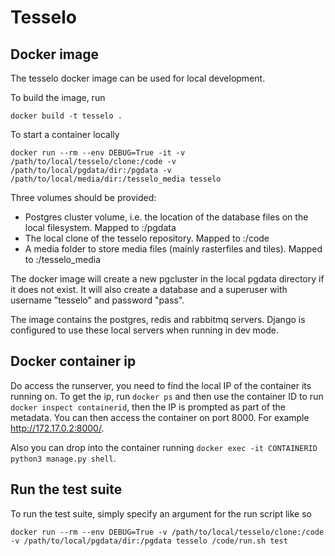 Tesselo
=======

Docker image
------------

The tesselo docker image can be used for local development. 

To build the image, run

    docker build -t tesselo .

To start a container locally

    docker run --rm --env DEBUG=True -it -v /path/to/local/tesselo/clone:/code -v /path/to/local/pgdata/dir:/pgdata -v /path/to/local/media/dir:/tesselo_media tesselo

Three volumes should be provided:

* Postgres cluster volume, i.e. the location of the database files on the local filesystem. Mapped to :/pgdata
* The local clone of the tesselo repository. Mapped to :/code
* A media folder to store media files (mainly rasterfiles and tiles). Mapped to :/tesselo_media

The docker image will create a new pgcluster in the local pgdata directory if
it does not exist. It will also create a database and a superuser with
username "tesselo" and password "pass".

The image contains the postgres, redis and rabbitmq servers. Django is
configured to use these local servers when running in dev mode.

Docker container ip
-------------------
Do access the runserver, you need to find the local IP of the container its running on. To get the ip,
run `docker ps` and then use the container ID to run `docker inspect containerid`, then the IP is prompted
as part of the metadata. You can then access the container on port 8000. For example http://172.17.0.2:8000/.

Also you can drop into the container running `docker exec -it CONTAINERID python3 manage.py shell`.

Run the test suite
------------------
To run the test suite, simply specify an argument for the run script like so

    docker run --rm --env DEBUG=True -v /path/to/local/tesselo/clone:/code -v /path/to/local/pgdata/dir:/pgdata tesselo /code/run.sh test
